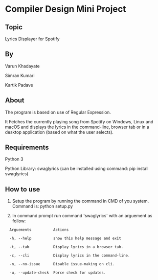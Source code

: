 # Compiler Design Mini Project

## Topic

Lyrics Displayer for Spotify

## By

Varun Khadayate

Simran Kumari

Kartik Padave

## About

The program is based on use of Regular Expression.

It Fetches the currently playing song from Spotify on Windows, Linux and macOS and displays the lyrics in the command-line, browser tab or in a desktop application (based on what the user selects).

## Requirements

Python 3

Python Library: swaglyrics (can be installed using command: pip install swaglyrics)

## How to use

1. Setup the program by running the command in CMD of you system. Command is: python setup.py

2. In command prompt run command 'swaglyrics' with an arguement as follow:

``` text
  Arguements          Actions

  -h, --help          show this help message and exit

  -t, --tab           Display lyrics in a browser tab.

  -c, --cli           Display lyrics in the command-line.

  -n, --no-issue      Disable issue-making on cli.

  -u, --update-check  Force check for updates.
```

<!--
## Usage

`usage: swaglyrics [-h] [-t] [-c] [-n]`

Either the tab or cli argument is required to output lyrics.

Arguments:

```
  -h, --help      show this help message and exit       
  -t, --tab       Display lyrics in a browser tab.      
  -c, --cli       Display lyrics in the command-line.   
  -n, --no-issue  Disable issue-making on cli.
```

You can quit by pressing <kbd>Ctrl</kbd>+<kbd>C</kbd>.

Before using, you should check [USING.txt](swaglyrics/USING.txt) to comply with the Genius ToS. There's a copy
included inside the package as well.

Note: If you have trouble displaying Japanese/Chinese characters on the command-line, simply type `chcp 936` to change your code page. List of code pages can be found here: <https://en.wikipedia.org/wiki/Code_page>

## Community

- SwagLyrics participated in [Google Code-in 2019](https://g.co/gci) with CCExtractor Development.
- SwagLyrics participated in [Google Code-in 2018](https://g.co/gci) with CCExtractor Development.
- SwagLyrics participated in [Google Summer of Code 2019](https://g.co/gsoc) with CCExtractor Development.
The selected project can be found [here](https://summerofcode.withgoogle.com/projects/#5694893526089728).

## Changelog

- #### v1.2.0

  - Add Genius A/B support
  - Add support for Bollywood songs
  - Add update check only once per 24h
  - Add parameter to force update check

See [CHANGES.md](CHANGES.md) for prior release notes.

## Compiling SwagLyrics for Development

- Clone the repo by `git clone https://github.com/SwagLyrics/SwagLyrics-For-Spotify.git` or use ssh.
- `cd` into the cloned repo.
- `pip install -e .` the -e flag installs it locally in editable mode.

## Improvements Planned

1. ~~Linux and macOS support **done**~~
2. ~~Better logging of unsupported songs, the isolated unsupported.txt is sub-optimal for multiple users since the
file will only update locally with songs which worked fine when it was just me but since I hope others use it too, I'll
try to add a better method with server support.~~
3. ~~Better tests to test all of the functionality. (cli.py fully tested!)~~ 100% code coverage
4. Perhaps a tiny app using Electron that could fit in your tray to be opened whenever you want lyrics for a song.
5. ~~Supporting more songs, currently the program sometimes fails at remixes since while the lyrics are same as
original,
 the artist is the remixer. **done**~~
6. Documenting all the files.

## SwagLyrics on Windows with Terminal

<p align="center">
  <img src="https://i.imgur.com/SRRbxbr.png" alt="SwagLyrics with Hyper">
</p>

## SwagLyrics on Windows with Firefox Side-View

<p align="center">
  <img src="https://i.imgur.com/TcSpbP9.png" alt="SwagLyrics with Side-View">
</p>

## Screencast - SwagLyrics on Linux

<p align="center">
  <a href="http://www.youtube.com/watch?v=-rxYcXAsO1U">
    <img src="https://i.imgur.com/v3iWyia.gif" alt="Watch the video">
  </a>
</p>

## Screencast - SwagLyrics on macOS

<p align="center">
  <a href="https://www.youtube.com/watch?v=XcobDTljMdM">
    <img src="https://i.imgur.com/7BVWB99.gif" alt="Watch the video">
  </a>
</p> -->
